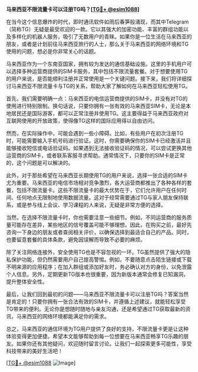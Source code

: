 **马来西亚不限流量卡可以注册TG吗？[[TG💪+ @esim1088](https://t.me/s/esim1088)]**

在当今这个信息爆炸的时代，即时通讯软件如雨后春笋般涌现，而其中Telegram（简称TG）无疑是最受欢迎的一款。它以其强大的加密功能、丰富的群组功能以及多样化的机器人服务，吸引了无数用户的青睐。如果你是一位生活在马来西亚的朋友，或者是计划前往马来西亚旅行的人士，那么关于马来西亚的网络环境和TG使用的问题，想必是你非常关心的话题。

马来西亚作为一个东南亚国家，拥有较为发达的通信基础设施。这里的手机用户可以选择多种运营商提供的SIM卡服务，其中包括不限流量套餐。对于想要使用TG的用户来说，是否能顺利注册并正常使用是一个关键问题。接下来，我们将详细探讨马来西亚不限流量卡与TG的关系，帮助大家了解如何在马来西亚轻松使用TG。

首先，我们需要明确一点：马来西亚的电信运营商提供的SIM卡，并没有对TG的使用进行特别限制。换句话说，只要你拥有一张有效的马来西亚SIM卡，无论是本地居民还是国际游客，都可以正常注册并使用TG。这主要得益于马来西亚政府对互联网使用的开放政策，使得像TG这样的国际应用得以自由访问。

然而，在实际操作中，可能会遇到一些小障碍。比如，有些用户在初次注册TG时，可能需要输入手机号码进行验证。这时，你需要确保你的SIM卡已经激活并且能够接收短信或电话验证码。如果遇到无法接收验证码的情况，可以尝试更换其他运营商的SIM卡，或者联系客服寻求帮助。通常情况下，只要你的SIM卡是正常的，这个问题是可以解决的。

此外，对于那些希望在马来西亚长期使用TG的用户来说，选择一张合适的SIM卡尤为重要。马来西亚的电信市场相对竞争激烈，各大运营商都推出了各种各样的套餐，包括不限流量卡。这些不限流量卡的最大优势在于，它们允许用户在任何时间、任何地点无限制地使用数据流量。这对于经常需要通过TG与家人朋友保持联系，或是参与线上会议、学习课程的人来说，无疑是非常方便的选择。

当然，在选择不限流量卡时，你也需要注意一些细节。例如，不同运营商的服务质量可能存在差异，某些地区的信号覆盖可能不够理想。因此，在购买之前，最好先咨询一下身边的朋友或者查阅相关评价，以确保选择到最适合自己的产品。同时，也要留意套餐的具体条款，避免因误解而导致不必要的麻烦。

除了关注网络连接外，安全使用TG也是不容忽视的一环。TG虽然提供了强大的隐私保护功能，但仍然需要用户自己提高警惕。例如，不要随意点击陌生链接或下载不明来源的应用程序；在加入群组或添加好友时，务必确认对方的身份，以免泄露个人信息。另外，定期更新TG版本也很重要，因为新版本通常会修复已知漏洞，提升整体安全性。

最后，让我们回到最初的问题——马来西亚不限流量卡可以注册TG吗？答案当然是肯定的！只要你拥有一张合法有效的SIM卡，并遵循上述建议，就能轻松享受TG带来的便利。无论你是想随时随地与亲友沟通，还是希望通过TG获取最新的资讯，马来西亚的网络环境都能满足你的需求。

总之，马来西亚的通信环境为TG用户提供了良好的支持，不限流量卡更是让这种体验变得更加便捷。希望本文能够帮助到每一位想要在马来西亚畅享TG乐趣的朋友。如果你还有其他疑问，欢迎随时留言讨论。让我们一起探索更多可能性，享受科技带来的美好生活吧！

[[TG💪+ @esim1088](https://t.me/s/esim1088) ![Image](https://i.postimg.cc/4NQfJmqS/Snipaste-2025-05-13-00-14-12.png)]